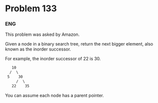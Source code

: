 # Problem 133

### ENG

This problem was asked by Amazon.

Given a node in a binary search tree, return the next bigger element, also known as the inorder successor.

For example, the inorder successor of 22 is 30.

``` txt
   10
  /  \
 5    30
     /  \
   22    35
```

You can assume each node has a parent pointer.
